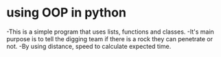 # using OOP in python
-This is a simple program that uses lists, functions and classes.
-It's main purpose is to tell the digging team if there is a rock they can penetrate  or not.
-By using distance, speed to calculate expected time.
